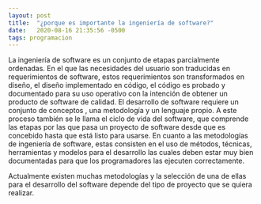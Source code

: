 ```yaml
---
layout: post
title:  "¿porque es importante la ingeniería de software?"
date:   2020-08-16 21:35:56 -0500
tags: programacion
---
```

La ingeniería de software es un conjunto de etapas parcialmente ordenadas.
En el que las necesidades del usuario son traducidas en requerimientos de software,
estos requerimientos son transformados en diseño, el diseño implementado en código,
el código es probado y documentado para su uso operativo con la intención de obtener
un producto de software de calidad. El desarrollo de software requiere un conjunto de conceptos
, una metodología y un lenguaje propio. A este proceso también se le llama el ciclo de vida del software,
que comprende las etapas por las que pasa un proyecto de software desde que es concebido hasta que está listo para usarse. En cuanto a las metodologías de ingeniería de software, estas consisten en el uso de métodos, técnicas, herramientas y modelos para el desarrollo las cuales deben estar muy bien documentadas para que los programadores las ejecuten correctamente.

Actualmente existen muchas metodologías y la selección de una de ellas para el desarrollo del software depende del tipo de proyecto que se quiera realizar.

